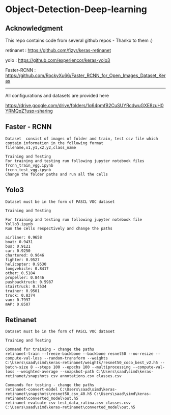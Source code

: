 # Object-Detection-Deep-learning
## Acknowledgment
This repo contains code from several github repos - Thankx to them :)

retinanet : https://github.com/fizyr/keras-retinanet

yolo : https://github.com/experiencor/keras-yolo3

Faster-RCNN : https://github.com/RockyXu66/Faster_RCNN_for_Open_Images_Dataset_Keras

-----------------------------------------------------

All configurations and datasets are provided here

https://drive.google.com/drive/folders/1q64pmfB2CuSUYRcdwuGXE8zuH0YRMQpZ?usp=sharing

## Faster - RCNN
```
Dataset  consist of images of folder and train, test csv file which contain information in the following format 
filename,x1,y1,x2,y2,class_name

```
```
Training and Testing
For training and testing run following jupyter notebook files
frcnn_train_vgg.ipynb
frcnn_test_vgg.ipynb
Change the folder paths and run all the cells
```

## Yolo3
```
Dataset must be in the form of PASCL VOC dataset

```
```
Training and Testing

For training and testing run following jupyter notebook file
Yollo3.ipynb
Run the cells respectively and change the paths

airliner: 0.9658
boat: 0.9431
bus: 0.9121
car: 0.9250
chartered: 0.9646
fighter: 0.9527
helicopter: 0.9530
longvehicle: 0.8417
other: 0.5184
propeller: 0.8446
pushbacktruck: 0.5987
stairtruck: 0.7534
trainer: 0.9501
truck: 0.8374
van: 0.7997
mAP: 0.8507
```
## Retinanet
```
Dataset must be in the form of PASCL VOC dataset

```
```
Training and Testing

Command for training - change the paths
retinanet-train --freeze-backbone --backbone resnet50 --no-resize --compute-val-loss --random-transform --weights C:\Users\saad\simd\keras-retinanet/weights/resnet50_coco_best_v2.h5 --batch-size 8 --steps 100 --epochs 100 --multiprocessing --compute-val-loss --weighted-average --snapshot-path C:\Users\saad\simd\keras-retinanet/snapshots csv annotations.csv classes.csv

Commands for testing - change the paths
retinanet-convert-model C:\Users\saad\simd\keras-retinanet\snapshots\resnet50_csv_40.h5 C:\Users\saad\simd\keras-retinanet\converted_model\out.h5
retinanet-evaluate csv test_data_ratina.csv classes.csv C:\Users\saad\simd\keras-retinanet\converted_model\out.h5
```
